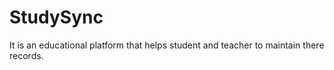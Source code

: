 # StudySync
It is an educational platform that helps student and teacher to maintain there records.
